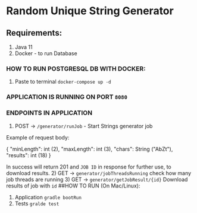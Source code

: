 # Random Unique String Generator
## Requirements:
1) Java 11
2) Docker - to run Database
### HOW TO RUN POSTGRESQL DB WITH DOCKER:
1) Paste to terminal `docker-compose up -d`
### APPLICATION IS RUNNING ON PORT `8080`
### ENDPOINTS IN APPLICATION
1) POST -> `/generator/runJob` - Start Strings generator job

Example of request body:

{
   "minLength": int (2),
   "maxLength": int (3),
   "chars": String ("AbZt"),
   "results": int (18)
}

In success will return 201 and `JOB ID` in response for further use, to download results.
2) GET -> `generator/jobThreadsRunning` check how many job threads are running
3) GET -> `generator/getJobResult/{id}` Download results of job with `id`
##HOW TO RUN (On Mac/Linux):
1) Application `gradle bootRun`
2) Tests `gralde test`
